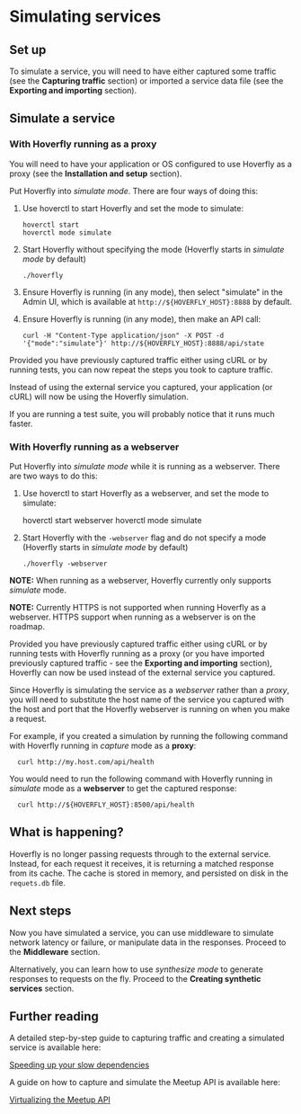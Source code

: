 # Simulating services
## Set up

To simulate a service, you will need to have either captured some traffic (see the **Capturing traffic** section) or imported a service data file (see the **Exporting and importing** section).

## Simulate a service
### With Hoverfly running as a proxy

You will need to have your application or OS configured to use Hoverfly as a proxy (see the **Installation and setup** section).

Put Hoverfly into *simulate mode*. There are four ways of doing this:

1. Use hoverctl to start Hoverfly and set the mode to simulate:
       
       hoverctl start
       hoverctl mode simulate
       
2. Start Hoverfly without specifying the mode (Hoverfly starts in *simulate mode* by default)

       ./hoverfly
       
3. Ensure Hoverfly is running (in any mode), then select "simulate" in the Admin UI, which is available at `http://${HOVERFLY_HOST}:8888` by default.

4. Ensure Hoverfly is running (in any mode), then make an API call:

       curl -H "Content-Type application/json" -X POST -d '{"mode":"simulate"}' http://${HOVERFLY_HOST}:8888/api/state

Provided you have previously captured traffic either using cURL or by running tests, you can now repeat the steps you took to capture traffic.

Instead of using the external service you captured, your application (or cURL) will now be using the Hoverfly simulation.

If you are running a test suite, you will probably notice that it runs much faster.

### With Hoverfly running as a webserver
Put Hoverfly into *simulate mode* while it is running as a webserver. There are two ways to do this:

1. Use hoverctl to start Hoverfly as a webserver, and set the mode to simulate:

    hoverctl start webserver
    hoverctl mode simulate

2. Start Hoverfly with the `-webserver` flag and do not specify a mode (Hoverfly starts in *simulate mode* by default)

       ./hoverfly -webserver

**NOTE:** When running as a webserver, Hoverfly currently only supports *simulate* mode.  

**NOTE:** Currently HTTPS is not supported when running Hoverfly as a webserver. HTTPS support when running as a webserver is on the roadmap.

Provided you have previously captured traffic either using cURL or by running tests with Hoverfly running as a proxy (or you have imported previously captured traffic - see the **Exporting and importing** section), Hoverfly can now be used instead of the external service you captured.

Since Hoverfly is simulating the service as a *webserver* rather than a *proxy*, you will need to substitute the host name of the service you captured with the host and port that the Hoverfly webserver is running on when you make a request. 

For example, if you created a simulation by running the following command with Hoverfly running in *capture* mode as a **proxy**:

      curl http://my.host.com/api/health

You would need to run the following command with Hoverfly running in *simulate* mode as a **webserver** to get the captured response:

      curl http://${HOVERFLY_HOST}:8500/api/health


## What is happening?

Hoverfly is no longer passing requests through to the external service. Instead, for each request it receives, it is returning a matched response from its cache. The cache is stored in memory, and persisted on disk in the `requets.db` file. 

## Next steps

Now you have simulated a service, you can use middleware to simulate network latency or failure, or manipulate data in the responses. Proceed to the **Middleware** section.

Alternatively, you can learn how to use *synthesize mode* to generate responses to requests on the fly. Proceed to the **Creating synthetic services** section.

## Further reading

A detailed step-by-step guide to capturing traffic and creating a simulated service is available here:

[Speeding up your slow dependencies](https://specto.io/blog/speeding-up-your-slow-dependencies.html)

A guide on how to capture and simulate the Meetup API is available here:

[Virtualizing the Meetup API](https://specto.io/blog/hoverfly-meetup-api.html)

    


